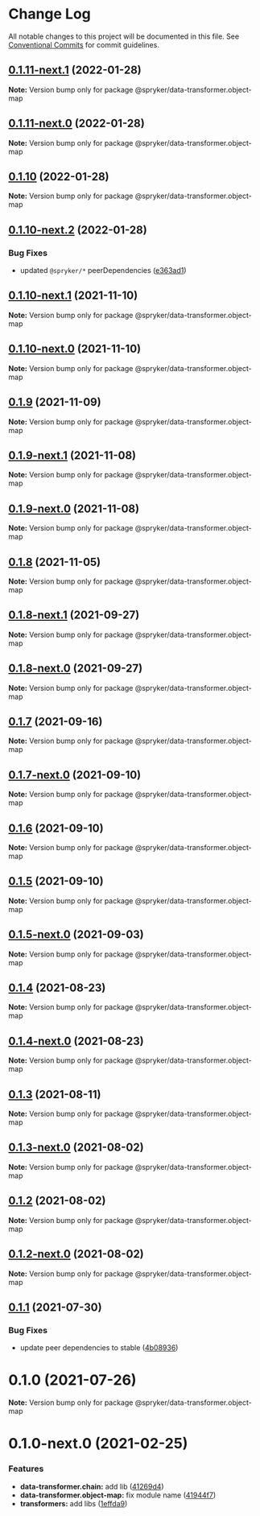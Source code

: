 # Change Log

All notable changes to this project will be documented in this file.
See [Conventional Commits](https://conventionalcommits.org) for commit guidelines.

## [0.1.11-next.1](https://github.com/spryker/ui-components/compare/@spryker/data-transformer.object-map@0.1.10...@spryker/data-transformer.object-map@0.1.11-next.1) (2022-01-28)

**Note:** Version bump only for package @spryker/data-transformer.object-map





## [0.1.11-next.0](https://github.com/spryker/zed-gui/compare/@spryker/data-transformer.object-map@0.1.10...@spryker/data-transformer.object-map@0.1.11-next.0) (2022-01-28)

**Note:** Version bump only for package @spryker/data-transformer.object-map





## [0.1.10](https://github.com/spryker/ui-components/compare/@spryker/data-transformer.object-map@0.1.10-next.2...@spryker/data-transformer.object-map@0.1.10) (2022-01-28)

**Note:** Version bump only for package @spryker/data-transformer.object-map





## [0.1.10-next.2](https://github.com/spryker/ui-components/compare/@spryker/data-transformer.object-map@0.1.10-next.1...@spryker/data-transformer.object-map@0.1.10-next.2) (2022-01-28)


### Bug Fixes

* updated `@spryker/*` peerDependencies ([e363ad1](https://github.com/spryker/ui-components/commit/e363ad1a40de047f58006b8d988f9c698e56b49b))





## [0.1.10-next.1](https://github.com/spryker/ui-components/compare/@spryker/data-transformer.object-map@0.1.9...@spryker/data-transformer.object-map@0.1.10-next.1) (2021-11-10)

**Note:** Version bump only for package @spryker/data-transformer.object-map





## [0.1.10-next.0](https://github.com/spryker/zed-gui/compare/@spryker/data-transformer.object-map@0.1.8-next.1...@spryker/data-transformer.object-map@0.1.10-next.0) (2021-11-10)

**Note:** Version bump only for package @spryker/data-transformer.object-map





## [0.1.9](https://github.com/spryker/ui-components/compare/@spryker/data-transformer.object-map@0.1.9-next.1...@spryker/data-transformer.object-map@0.1.9) (2021-11-09)

**Note:** Version bump only for package @spryker/data-transformer.object-map





## [0.1.9-next.1](https://github.com/spryker/ui-components/compare/@spryker/data-transformer.object-map@0.1.8...@spryker/data-transformer.object-map@0.1.9-next.1) (2021-11-08)

**Note:** Version bump only for package @spryker/data-transformer.object-map





## [0.1.9-next.0](https://github.com/spryker/zed-gui/compare/@spryker/data-transformer.object-map@0.1.8-next.1...@spryker/data-transformer.object-map@0.1.9-next.0) (2021-11-08)

**Note:** Version bump only for package @spryker/data-transformer.object-map





## [0.1.8](https://github.com/spryker/ui-components/compare/@spryker/data-transformer.object-map@0.1.8-next.1...@spryker/data-transformer.object-map@0.1.8) (2021-11-05)

**Note:** Version bump only for package @spryker/data-transformer.object-map





## [0.1.8-next.1](https://github.com/spryker/ui-components/compare/@spryker/data-transformer.object-map@0.1.7...@spryker/data-transformer.object-map@0.1.8-next.1) (2021-09-27)

**Note:** Version bump only for package @spryker/data-transformer.object-map





## [0.1.8-next.0](https://github.com/spryker/zed-gui/compare/@spryker/data-transformer.object-map@0.1.4...@spryker/data-transformer.object-map@0.1.8-next.0) (2021-09-27)

**Note:** Version bump only for package @spryker/data-transformer.object-map





## [0.1.7](https://github.com/spryker/ui-components/compare/@spryker/data-transformer.object-map@0.1.7-next.0...@spryker/data-transformer.object-map@0.1.7) (2021-09-16)

**Note:** Version bump only for package @spryker/data-transformer.object-map





## [0.1.7-next.0](https://github.com/spryker/ui-components/compare/@spryker/data-transformer.object-map@0.1.6...@spryker/data-transformer.object-map@0.1.7-next.0) (2021-09-10)

**Note:** Version bump only for package @spryker/data-transformer.object-map





## [0.1.6](https://github.com/spryker/ui-components/compare/@spryker/data-transformer.object-map@0.1.5-next.0...@spryker/data-transformer.object-map@0.1.6) (2021-09-10)

**Note:** Version bump only for package @spryker/data-transformer.object-map





## [0.1.5](https://github.com/spryker/ui-components/compare/@spryker/data-transformer.object-map@0.1.5-next.0...@spryker/data-transformer.object-map@0.1.5) (2021-09-10)

**Note:** Version bump only for package @spryker/data-transformer.object-map





## [0.1.5-next.0](https://github.com/spryker/ui-components/compare/@spryker/data-transformer.object-map@0.1.4...@spryker/data-transformer.object-map@0.1.5-next.0) (2021-09-03)

**Note:** Version bump only for package @spryker/data-transformer.object-map





## [0.1.4](https://github.com/spryker/ui-components/compare/@spryker/data-transformer.object-map@0.1.4-next.0...@spryker/data-transformer.object-map@0.1.4) (2021-08-23)

**Note:** Version bump only for package @spryker/data-transformer.object-map





## [0.1.4-next.0](https://github.com/spryker/ui-components/compare/@spryker/data-transformer.object-map@0.1.3...@spryker/data-transformer.object-map@0.1.4-next.0) (2021-08-23)

**Note:** Version bump only for package @spryker/data-transformer.object-map





## [0.1.3](https://github.com/spryker/ui-components/compare/@spryker/data-transformer.object-map@0.1.3-next.0...@spryker/data-transformer.object-map@0.1.3) (2021-08-11)

**Note:** Version bump only for package @spryker/data-transformer.object-map





## [0.1.3-next.0](https://github.com/spryker/ui-components/compare/@spryker/data-transformer.object-map@0.1.2...@spryker/data-transformer.object-map@0.1.3-next.0) (2021-08-02)

**Note:** Version bump only for package @spryker/data-transformer.object-map





## [0.1.2](https://github.com/spryker/ui-components/compare/@spryker/data-transformer.object-map@0.1.2-next.0...@spryker/data-transformer.object-map@0.1.2) (2021-08-02)

**Note:** Version bump only for package @spryker/data-transformer.object-map





## [0.1.2-next.0](https://github.com/spryker/ui-components/compare/@spryker/data-transformer.object-map@0.1.1...@spryker/data-transformer.object-map@0.1.2-next.0) (2021-08-02)

**Note:** Version bump only for package @spryker/data-transformer.object-map





## [0.1.1](https://github.com/spryker/ui-components/compare/@spryker/data-transformer.object-map@0.1.0...@spryker/data-transformer.object-map@0.1.1) (2021-07-30)


### Bug Fixes

* update peer dependencies to stable ([4b08936](https://github.com/spryker/ui-components/commit/4b0893691360cf4bd66935aed24873266c98c4e4))





# 0.1.0 (2021-07-26)

**Note:** Version bump only for package @spryker/data-transformer.object-map





# 0.1.0-next.0 (2021-02-25)


### Features

* **data-transformer.chain:** add lib ([41269d4](https://github.com/spryker/ui-components/commit/41269d46f7239aa485d8ef2f368a5b9ad16c8cab))
* **data-transformer.object-map:** fix module name ([41944f7](https://github.com/spryker/ui-components/commit/41944f7c787b506f36e2bb28ac5244dff10a23d4))
* **transformers:** add libs ([1effda9](https://github.com/spryker/ui-components/commit/1effda9b5d26b80dd8dbe4345077013b69219877))
